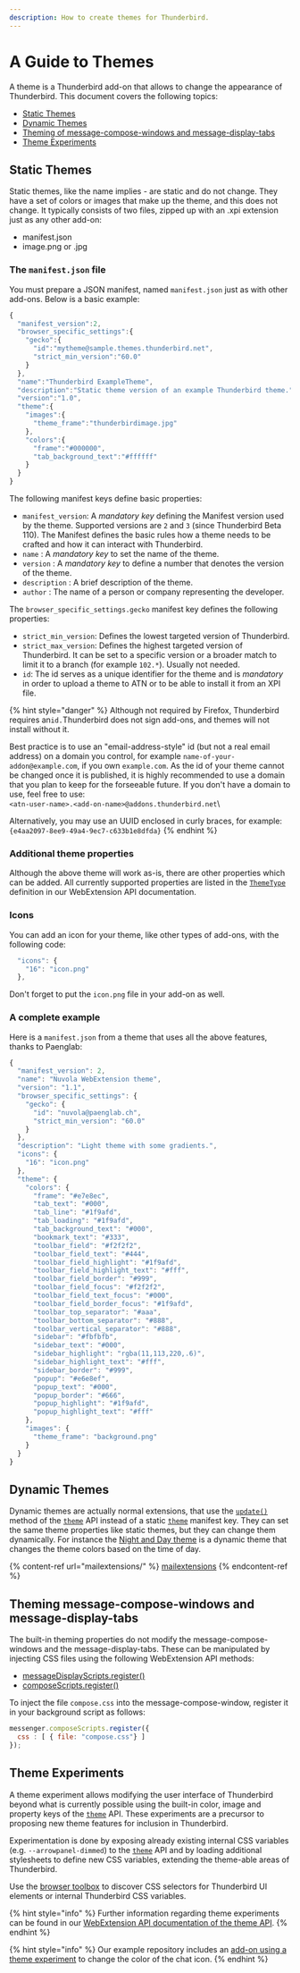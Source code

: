 ```yaml
---
description: How to create themes for Thunderbird.
---
```


# A Guide to Themes

A theme is a Thunderbird add-on that allows to change the appearance of Thunderbird. This document covers the following topics:

* [Static Themes](web-extension-themes.md#static-themes)
* [Dynamic Themes](web-extension-themes.md#dynamic-themes)
* [Theming of message-compose-windows and message-display-tabs](web-extension-themes.md#theming-message-compose-windows-and-message-display-tabs)
* [Theme Experiments](web-extension-themes.md#theme-experiments)

## Static Themes

Static themes, like the name implies - are static and do not change. They have a set of colors or images that make up the theme, and this does not change. It typically consists of two files, zipped up with an .xpi extension just as any other add-on:

* manifest.json
* image.png or .jpg

### The `manifest.json` file

You must prepare a JSON manifest, named `manifest.json` just as with other add-ons. Below is a basic example:

```javascript
{
  "manifest_version":2,
  "browser_specific_settings":{
    "gecko":{
      "id":"mytheme@sample.themes.thunderbird.net",
      "strict_min_version":"60.0"
    }
  },
  "name":"Thunderbird ExampleTheme",
  "description":"Static theme version of an example Thunderbird theme.",
  "version":"1.0",
  "theme":{
    "images":{
      "theme_frame":"thunderbirdimage.jpg"
    },
    "colors":{
      "frame":"#000000",
      "tab_background_text":"#ffffff"
    }
  }
}
```

The following manifest keys define basic properties:

* `manifest_version`: A _mandatory key_ defining the Manifest version used by the theme. Supported versions are `2` and `3` (since Thunderbird Beta 110). The Manifest defines the basic rules how a theme needs to be crafted and how it can interact with Thunderbird.
* `name` : A _mandatory key_ to set the name of the theme.
* `version` : A _mandatory key_ to define a number that denotes the version of the theme.
* `description` : A brief description of the theme.
* `author` : The name of a person or company representing the developer.

The `browser_specific_settings.gecko` manifest key defines the following properties:

* `strict_min_version`: Defines the lowest targeted version of Thunderbird.
* `strict_max_version`: Defines the highest targeted version of Thunderbird. It can be set to a specific version or a broader match to limit it to a branch (for example `102.*`). Usually not needed.
* `id`: The id serves as a unique identifier for the theme and is _mandatory_ in order to upload a theme to ATN or to be able to install it from an XPI file.

{% hint style="danger" %}
Although not required by Firefox, Thunderbird requires an`id.`Thunderbird does not sign add-ons, and themes will not install without it.

Best practice is to use an "email-address-style" id (but not a real email address) on a domain you control, for example `name-of-your-addon@example.com`, if you own `example.com`. As the id of your theme cannot be changed once it is published, it is highly recommended to use a domain that you plan to keep for the forseeable future. If you don't have a domain to use, feel free to use:\
`<atn-user-name>.<add-on-name>@addons.thunderbird.net`\


Alternatively, you may use an UUID enclosed in curly braces, for example:\
`{e4aa2097-8ee9-49a4-9ec7-c633b1e8dfda}`
{% endhint %}

### Additional theme properties

Although the above theme will work as-is, there are other properties which can be added. All currently supported properties are listed in the [`ThemeType`](https://webextension-api.thunderbird.net/en/latest/theme.html#theme-themetype) definition in our WebExtension API documentation.

### Icons

You can add an icon for your theme, like other types of add-ons, with the following code:

```javascript
  "icons": {
    "16": "icon.png"
  },
```

Don't forget to put the `icon.png` file in your add-on as well.

### A complete example

Here is a `manifest.json` from a theme that uses all the above features, thanks to Paenglab:

```javascript
{
  "manifest_version": 2,
  "name": "Nuvola WebExtension theme",
  "version": "1.1",
  "browser_specific_settings": {
    "gecko": {
      "id": "nuvola@paenglab.ch",
      "strict_min_version": "60.0"
    }
  },
  "description": "Light theme with some gradients.",
  "icons": {
    "16": "icon.png"
  },
  "theme": {
    "colors": {
      "frame": "#e7e8ec",
      "tab_text": "#000",
      "tab_line": "#1f9afd",
      "tab_loading": "#1f9afd",
      "tab_background_text": "#000",
      "bookmark_text": "#333",
      "toolbar_field": "#f2f2f2",
      "toolbar_field_text": "#444",
      "toolbar_field_highlight": "#1f9afd",
      "toolbar_field_highlight_text": "#fff",
      "toolbar_field_border": "#999",
      "toolbar_field_focus": "#f2f2f2",
      "toolbar_field_text_focus": "#000",
      "toolbar_field_border_focus": "#1f9afd",
      "toolbar_top_separator": "#aaa",
      "toolbar_bottom_separator": "#888",
      "toolbar_vertical_separator": "#888",
      "sidebar": "#fbfbfb",
      "sidebar_text": "#000",
      "sidebar_highlight": "rgba(11,113,220,.6)",
      "sidebar_highlight_text": "#fff",
      "sidebar_border": "#999",
      "popup": "#e6e8ef",
      "popup_text": "#000",
      "popup_border": "#666",
      "popup_highlight": "#1f9afd",
      "popup_highlight_text": "#fff"
    },
    "images": {
      "theme_frame": "background.png"
    }
  }
}
```

## Dynamic Themes

Dynamic themes are actually normal extensions, that use the [`update()`](https://webextension-api.thunderbird.net/en/latest/theme.html#update-windowid-details) method of the [`theme`](https://webextension-api.thunderbird.net/en/latest/theme.html#theme) API instead of a static [`theme`](https://webextension-api.thunderbird.net/en/latest/theme.html) manifest key. They can set the same theme properties like static themes, but they can change them dynamically. For instance the [Night and Day theme](https://addons.thunderbird.net/addon/night-and-day-dynamic/) is a dynamic theme that changes the theme colors based on the time of day.

{% content-ref url="mailextensions/" %}
[mailextensions](mailextensions/)
{% endcontent-ref %}

## Theming message-compose-windows and message-display-tabs

The built-in theming properties do not modify the message-compose-windows and the message-display-tabs. These can be manipulated by injecting CSS files using the following WebExtension API methods:

* [messageDisplayScripts.register()](https://webextension-api.thunderbird.net/en/latest/messageDisplayScripts.html#register-messagedisplayscriptoptions)
* [composeScripts.register()](https://webextension-api.thunderbird.net/en/latest/composeScripts.html#register-composescriptoptions)

To inject the file `compose.css` into the message-compose-window, register it in your background script as follows:

```javascript
messenger.composeScripts.register({
  css : [ { file: "compose.css"} ]
});
```

## Theme Experiments

A theme experiment allows modifying the user interface of Thunderbird beyond what is currently possible using the built-in color, image and property keys of the [`theme`](https://webextension-api.thunderbird.net/en/latest/theme.html) API. These experiments are a precursor to proposing new theme features for inclusion in Thunderbird.&#x20;

Experimentation is done by exposing already existing internal CSS variables (e.g. `--arrowpanel-dimmed`) to the [`theme`](https://webextension-api.thunderbird.net/en/latest/theme.html) API and by loading additional stylesheets to define new CSS variables, extending the theme-able areas of Thunderbird.

Use the [browser toolbox](https://developer.mozilla.org/en-US/docs/Tools/Browser\_Toolbox) to discover CSS selectors for Thunderbird UI elements or internal Thunderbird CSS variables.

{% hint style="info" %}
Further information regarding theme experiments can be found in our [WebExtension API documentation of the theme API](https://webextension-api.thunderbird.net/en/latest/theme.html).
{% endhint %}

{% hint style="info" %}
Our example repository includes an [add-on using a theme experiment](https://github.com/thundernest/sample-extensions/tree/master/manifest\_v3/theme\_experiment) to change the color of the chat icon.
{% endhint %}

